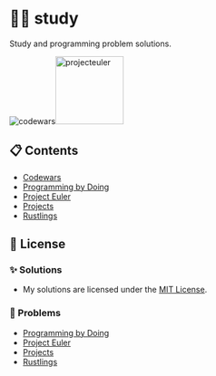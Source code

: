 # 👨‍💻 study

Study and programming problem solutions.

<img alt="codewars" src="https://www.codewars.com/users/eclint/badges/micro"><img alt="projecteuler" src="https://projecteuler.net/profile/eclint.png" width="120">

## 📋 Contents

-   [Codewars](https://github.com/cliegargo/study/tree/master/codewars)
-   [Programming by Doing](https://github.com/cliegargo/study/tree/master/programmingbydoing)
-   [Project Euler](https://github.com/cliegargo/study/tree/master/projecteuler)
-   [Projects](https://github.com/cegargo/study/tree/master/projects)
-   [Rustlings](https://github.com/cegargo/study/tree/master/rustlings/exercises)

## 📝 License

### ✨ Solutions

-   My solutions are licensed under the [MIT License](./LICENSE).

### 🚩 Problems

-   [Programming by Doing](https://creativecommons.org/licenses/by-nc-sa/3.0/us/deed.en_US)
-   [Project Euler](https://creativecommons.org/licenses/by-nc-sa/4.0/legalcode)
-   [Projects](https://github.com/karan/Projects/blob/master/LICENSE.md)
-   [Rustlings](https://github.com/rust-lang/rustlings/blob/main/LICENSE)

